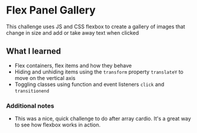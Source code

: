 # Flex Panel Gallery

This challenge uses JS and CSS flexbox to create a gallery of images that change in size and add or take away text when clicked

## What I learned

* Flex containers, flex items and how they behave
* Hiding and unhiding items using the ``transform`` property ``translateY`` to move on the vertical axis
* Toggling classes using function and event listeners ``click`` and ``transitionend``

### Additional notes

* This was a nice, quick challenge to do after array cardio. It's a great way to see how flexbox works in action.
